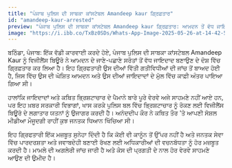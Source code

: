 ```yaml
---
title: "ਪੰਜਾਬ ਪੁਲਿਸ ਦੀ ਸਾਬਕਾ ਕਾਂਸਟੇਬਲ Amandeep kaur ਗ੍ਰਿਫ਼ਤਾਰ"
id: "amandeep-kaur-arrested"
preview: "ਪੰਜਾਬ ਪੁਲਿਸ ਦੀ ਸਾਬਕਾ ਕਾਂਸਟੇਬਲ Amandeep kaur ਗ੍ਰਿਫ਼ਤਾਰ: ਆਮਦਨ ਤੋਂ ਵੱਧ ਜਾਇਦਾਦ ਦਾ ਮਾਮਲਾ!"
image: "https://i.ibb.co/TxBz0SDs/Whats-App-Image-2025-05-26-at-14-42-59-92ab0402.jpg"
---
```

ਬਠਿੰਡਾ, ਪੰਜਾਬ: ਇੱਕ ਵੱਡੀ ਕਾਰਵਾਈ ਕਰਦੇ ਹੋਏ, ਪੰਜਾਬ ਪੁਲਿਸ ਦੀ ਸਾਬਕਾ ਕਾਂਸਟੇਬਲ Amandeep Kaur ਨੂੰ ਵਿਜੀਲੈਂਸ ਬਿਊਰੋ ਨੇ ਆਮਦਨ ਦੇ ਜਾਣੇ-ਪਛਾਣੇ ਸਰੋਤਾਂ ਤੋਂ ਵੱਧ ਜਾਇਦਾਦ ਬਣਾਉਣ ਦੇ ਦੋਸ਼ ਵਿੱਚ ਗ੍ਰਿਫ਼ਤਾਰ ਕਰ ਲਿਆ ਹੈ। ਇਹ ਗ੍ਰਿਫਤਾਰੀ ਉਸ ਦੀਆਂ ਵਿੱਤੀ ਗਤੀਵਿਧੀਆਂ ਦੀ ਜਾਂਚ ਤੋਂ ਬਾਅਦ ਹੋਈ ਹੈ, ਜਿਸ ਵਿੱਚ ਉਸ ਦੀ ਘੋਸ਼ਿਤ ਆਮਦਨ ਅਤੇ ਉਸ ਦੀਆਂ ਜਾਇਦਾਦਾਂ ਦੇ ਮੁੱਲ ਵਿੱਚ ਕਾਫ਼ੀ ਅੰਤਰ ਪਾਇਆ ਗਿਆ ਸੀ।

ਹਾਲਾਂਕਿ ਜਾਇਦਾਦਾਂ ਅਤੇ ਕਥਿਤ ਭ੍ਰਿਸ਼ਟਾਚਾਰ ਦੇ ਪੈਮਾਨੇ ਬਾਰੇ ਪੂਰੇ ਵੇਰਵੇ ਅਜੇ ਸਾਹਮਣੇ ਨਹੀਂ ਆਏ ਹਨ, ਪਰ ਇਹ ਖ਼ਬਰ ਸਰਕਾਰੀ ਵਿਭਾਗਾਂ, ਖਾਸ ਕਰਕੇ ਪੁਲਿਸ ਬਲ ਵਿੱਚ ਭ੍ਰਿਸ਼ਟਾਚਾਰ ਨੂੰ ਰੋਕਣ ਲਈ ਵਿਜੀਲੈਂਸ ਬਿਊਰੋ ਦੇ ਲਗਾਤਾਰ ਯਤਨਾਂ ਨੂੰ ਉਜਾਗਰ ਕਰਦੀ ਹੈ। ਅਨੰਦਦੀਪ ਕੌਰ ਨੇ ਕਥਿਤ ਤੌਰ 'ਤੇ ਆਪਣੀ ਸੋਸ਼ਲ ਮੀਡੀਆ ਮੌਜੂਦਗੀ ਰਾਹੀਂ ਕੁਝ ਜਨਤਕ ਧਿਆਨ ਖਿੱਚਿਆ ਸੀ।

ਇਹ ਗ੍ਰਿਫਤਾਰੀ ਇੱਕ ਮਜ਼ਬੂਤ ​​ਸੁਨੇਹਾ ਦਿੰਦੀ ਹੈ ਕਿ ਕੋਈ ਵੀ ਕਾਨੂੰਨ ਤੋਂ ਉੱਪਰ ਨਹੀਂ ਹੈ ਅਤੇ ਜਨਤਕ ਸੇਵਾ ਵਿੱਚ ਪਾਰਦਰਸ਼ਤਾ ਅਤੇ ਜਵਾਬਦੇਹੀ ਬਣਾਈ ਰੱਖਣ ਲਈ ਅਧਿਕਾਰੀਆਂ ਦੀ ਵਚਨਬੱਧਤਾ ਨੂੰ ਹੋਰ ਮਜ਼ਬੂਤ ​​ਕਰਦੀ ਹੈ। ਮਾਮਲੇ ਦੀ ਅਗਲੇਰੀ ਜਾਂਚ ਜਾਰੀ ਹੈ ਅਤੇ ਕੇਸ ਦੀ ਪ੍ਰਗਤੀ ਦੇ ਨਾਲ ਹੋਰ ਵੇਰਵੇ ਸਾਹਮਣੇ ਆਉਣ ਦੀ ਉਮੀਦ ਹੈ।
